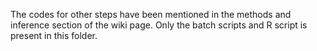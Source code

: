 The codes for other steps have been mentioned in the methods and inference section of the wiki page.
Only the batch scripts and R script is present in this folder.